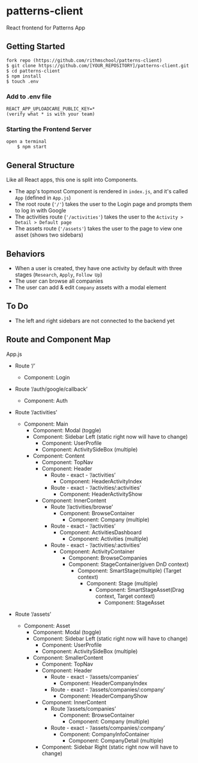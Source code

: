 # patterns-client

React frontend for Patterns App

## Getting Started
```
fork repo (https://github.com/rithmschool/patterns-client)
$ git clone https://github.com/[YOUR_REPOSITORY]/patterns-client.git
$ cd patterns-client
$ npm install
$ touch .env
```

### Add to .env file
```
REACT_APP_UPLOADCARE_PUBLIC_KEY=* 
(verify what * is with your team)
```

### Starting the Frontend Server
```
open a terminal
	$ npm start
```

## General Structure

Like all React apps, this one is split into Components. 

* The app's topmost Component is rendered in `index.js`, and it's called `App` (defined in `App.js`)
* The root route (`'/'`) takes the user to the Login page and prompts them to log in with Google
* The activities route (`'/activities'`) takes the user to the `Activity > Detail > Default page`
* The assets route (`'/assets'`) takes the user to the page to view one asset (shows two sidebars)

## Behaviors

* When a user is created, they have one activity by default with three stages (`Research`, `Apply`, `Follow Up`)
* The user can browse all companies
* The user can add & edit `Company` assets with a modal element

## To Do

* The left and right sidebars are not connected to the backend yet

## Route and Component Map
App.js

* Route ‘/’
	* Component: Login
* Route ‘/auth/google/callback’
	* Component: Auth
* Route ‘/activities’
	* Component: Main
		* Component: Modal (toggle)
		* Component: Sidebar Left (static right now will have to change)
			* Component: UserProfile
			* Component: ActivitySideBox (multiple)
		* Component: Content
			* Component: TopNav
			* Component: Header
				* Route - exact - ‘/activities’
					* Component: HeaderActivityIndex
				* Route - exact - ‘/activities/:activities’
					* Component: HeaderActivityShow
			* Component: InnerContent
				* Route ‘/activities/browse’
					* Component: BrowseContainer
						* Component: Company (multiple)
				* Route - exact - ‘/activities’
					* Component: ActivitiesDashboard
						* Component: Activities (multiple)
				* Route - exact - ‘/activities/:activities’
					* Component: ActivityContainer
						* Component: BrowseCompanies
						* Component: StageContainer(given DnD context)
							* Component: SmartStage(multiple) (Target context)
								* Component: Stage (multiple)
									* Component: SmartStageAsset(Drag context, Target context)
										* Component: StageAsset

* Route ‘/assets’
	* Component: Asset
		* Component: Modal (toggle)
		* Component: Sidebar Left (static right now will have to change)
			* Component: UserProfile
			* Component: ActivitySideBox (multiple)
		* Component: SmallerContent
			* Component: TopNav
			* Component: Header
				* Route - exact - ‘/assets/companies’
					* Component: HeaderCompanyIndex
				* Route - exact - ‘/assets/companies/:company’
					* Component: HeaderCompanyShow
			* Component: InnerContent
				* Route ‘/assets/companies’
					* Component: BrowseContainer
						* Component: Company (multiple)
				* Route - exact - ‘/assets/companies/:company’
					* Component: CompanyInfoContainer
						* Component: CompanyDetail (multiple)
			* Component: Sidebar Right (static right now will have to change)
